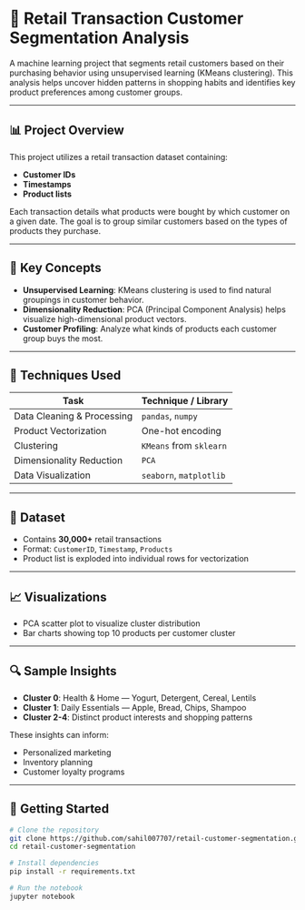 # 🛒 Retail Transaction Customer Segmentation Analysis

A machine learning project that segments retail customers based on their purchasing behavior using unsupervised learning (KMeans clustering). This analysis helps uncover hidden patterns in shopping habits and identifies key product preferences among customer groups.

---

## 📊 Project Overview

This project utilizes a retail transaction dataset containing:

- **Customer IDs**
- **Timestamps**
- **Product lists**

Each transaction details what products were bought by which customer on a given date. The goal is to group similar customers based on the types of products they purchase.

---

## 🧠 Key Concepts

- **Unsupervised Learning**: KMeans clustering is used to find natural groupings in customer behavior.
- **Dimensionality Reduction**: PCA (Principal Component Analysis) helps visualize high-dimensional product vectors.
- **Customer Profiling**: Analyze what kinds of products each customer group buys the most.

---

## 🧪 Techniques Used

| Task                         | Technique / Library        |
|------------------------------|----------------------------|
| Data Cleaning & Processing   | `pandas`, `numpy`          |
| Product Vectorization        | One-hot encoding           |
| Clustering                   | `KMeans` from `sklearn`    |
| Dimensionality Reduction     | `PCA`                      |
| Data Visualization           | `seaborn`, `matplotlib`    |

---

## 📂 Dataset

- Contains **30,000+** retail transactions
- Format: `CustomerID`, `Timestamp`, `Products`
- Product list is exploded into individual rows for vectorization

---

## 📈 Visualizations

- PCA scatter plot to visualize cluster distribution
- Bar charts showing top 10 products per customer cluster

---

## 🔍 Sample Insights

- **Cluster 0**: Health & Home — Yogurt, Detergent, Cereal, Lentils
- **Cluster 1**: Daily Essentials — Apple, Bread, Chips, Shampoo
- **Cluster 2-4**: Distinct product interests and shopping patterns

These insights can inform:
- Personalized marketing
- Inventory planning
- Customer loyalty programs

---

## 🚀 Getting Started

```bash
# Clone the repository
git clone https://github.com/sahil007707/retail-customer-segmentation.git
cd retail-customer-segmentation

# Install dependencies
pip install -r requirements.txt

# Run the notebook
jupyter notebook
